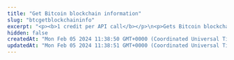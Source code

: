 ```yaml
---
title: "Get Bitcoin blockchain information"
slug: "btcgetblockchaininfo"
excerpt: "<p><b>1 credit per API call</b></p>\n<p>Gets Bitcoin blockchain information. Obtains basic info like the testnet / mainnet version of the chain, the current block number and its hash.</p>"
hidden: false
createdAt: "Mon Feb 05 2024 11:38:50 GMT+0000 (Coordinated Universal Time)"
updatedAt: "Mon Feb 05 2024 11:38:51 GMT+0000 (Coordinated Universal Time)"
---
```


